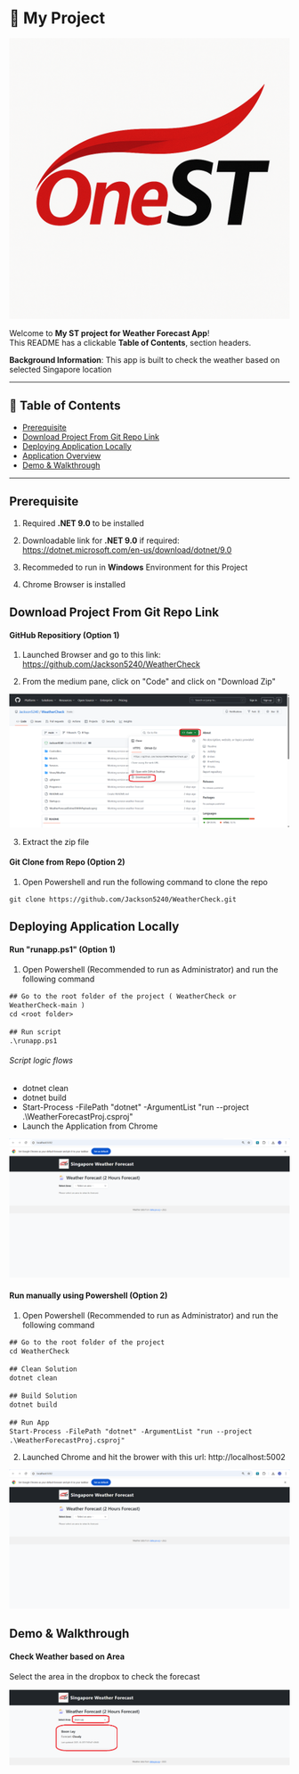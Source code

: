 # 🚀 My Project

![Project Logo](images/onest-logo.png)

Welcome to **My ST project for Weather Forecast App**!  
This README has a clickable **Table of Contents**, section headers. 

**Background Information**: This app is built to check the weather based on selected Singapore location 

---

## 📑 Table of Contents
- [Prerequisite](#prerequisite)
- [Download Project From Git Repo Link](#download-project-from-git-repo-link)
- [Deploying Application Locally](#deploying-application-locally)
- [Application Overview](#application-overview)
- [Demo & Walkthrough](#demo--walkthrough)

---

## Prerequisite

1) Required **.NET 9.0** to be installed

2) Downloadable link for **.NET 9.0** if required: https://dotnet.microsoft.com/en-us/download/dotnet/9.0

3) Recommeded to run in **Windows** Environment for this Project

4) Chrome Browser is installed

## Download Project From Git Repo Link

#### GitHub Repositiory (Option 1)

1) Launched Browser and go to this link: https://github.com/Jackson5240/WeatherCheck

2) From the medium pane, click on "Code" and click on "Download Zip"

![Alt text](images/git_repo_download_zip.png)

3) Extract the zip file

#### Git Clone from Repo (Option 2)

1) Open Powershell and run the following command to clone the repo

```
git clone https://github.com/Jackson5240/WeatherCheck.git
```

## Deploying Application Locally

#### Run "runapp.ps1" (Option 1)

1) Open Powershell (Recommended to run as Administrator) and run the following command

```
## Go to the root folder of the project ( WeatherCheck or WeatherCheck-main )
cd <root folder>

## Run script
.\runapp.ps1
```
###### Script logic flows
 - dotnet clean
 - dotnet build
 - Start-Process -FilePath "dotnet" -ArgumentList "run --project .\WeatherForecastProj.csproj"
 - Launch the Application from Chrome

![Alt text](images/app_launched_in_chrome.png)

#### Run manually using Powershell (Option 2)

1) Open Powershell (Recommended to run as Administrator) and run the following command

```
## Go to the root folder of the project
cd WeatherCheck

## Clean Solution
dotnet clean

## Build Solution
dotnet build

## Run App
Start-Process -FilePath "dotnet" -ArgumentList "run --project .\WeatherForecastProj.csproj"
```

2) Launched Chrome and hit the brower with this url: http://localhost:5002

![Alt text](images/app_launched_in_chrome.png)

## Demo & Walkthrough

#### Check Weather based on Area
Select the area in the dropbox to check the forecast

![Alt text](images/app_demo.png)
